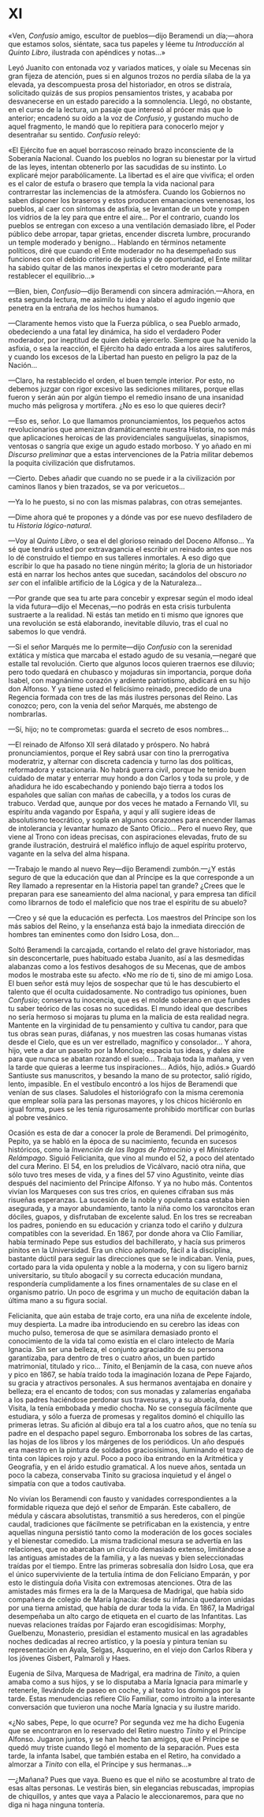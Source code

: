 # XI

«Ven, *Confusio* amigo, escultor de pueblos—dijo Beramendi un día;—ahora que
estamos solos, siéntate, saca tus papeles y léeme tu *Introducción* al *Quinto
Libro*, ilustrada con apéndices y notas...»

Leyó Juanito con entonada voz y variados matices, y oíale su Mecenas sin gran
fijeza de atención, pues si en algunos trozos no perdía sílaba de la ya
elevada, ya descompuesta prosa del historiador, en otros se distraía,
solicitado quizás de sus propios pensamientos tristes, y acababa por
desvanecerse en un estado parecido a la somnolencia. Llegó, no obstante, en el
curso de la lectura, un pasaje que interesó al prócer más que lo anterior;
encadenó su oído a la voz de *Confusio*, y gustando mucho de aquel fragmento,
le mandó que lo repitiera para conocerlo mejor y desentrañar su sentido.
*Confusio* releyó:

«El Ejército fue en aquel borrascoso reinado brazo inconsciente de la Soberanía
Nacional. Cuando los pueblos no logran su bienestar por la virtud de las leyes,
intentan obtenerlo por las sacudidas de su instinto. Lo explicaré mejor
parabólicamente. La libertad es el aire que vivifica; el orden es el calor de
estufa o brasero que templa la vida nacional para contrarrestar las
inclemencias de la atmósfera. Cuando los Gobiernos no saben disponer los
braseros y estos producen emanaciones venenosas, los pueblos, al caer con
síntomas de asfixia, se levantan de un bote y rompen los vidrios de la ley para
que entre el aire... Por el contrario, cuando los pueblos se entregan con
exceso a una ventilación demasiado libre, el Poder público debe arropar, tapar
grietas, encender discreta lumbre, procurando un temple moderado y benigno...
Hablando en términos netamente políticos, diré que cuando el Ente moderador no
ha desempeñado sus funciones con el debido criterio de justicia y de
oportunidad, el Ente militar ha sabido quitar de las manos inexpertas el cetro
moderante para restablecer el equilibrio...»

—Bien, bien, *Confusio*—dijo Beramendi con sincera admiración.—Ahora, en esta
segunda lectura, me asimilo tu idea y alabo el agudo ingenio que penetra en la
entraña de los hechos humanos.

—Claramente hemos visto que la Fuerza pública, o sea Pueblo armado, obedeciendo
a una fatal ley dinámica, ha sido el verdadero Poder moderador, por ineptitud
de quien debía ejercerlo. Siempre que ha venido la asfixia, o sea la reacción,
el Ejército ha dado entrada a los aires salutíferos, y cuando los excesos de la
Libertad han puesto en peligro la paz de la Nación...

—Claro, ha restablecido el orden, el buen temple interior. Por esto, no debemos
juzgar con rigor excesivo las sediciones militares, porque ellas fueron y serán
aún por algún tiempo el remedio insano de una insanidad mucho más peligrosa
y mortífera. ¿No es eso lo que quieres decir?

—Eso es, señor. Lo que llamamos pronunciamientos, los pequeños actos
revolucionarios que amenizan dramáticamente nuestra Historia, no son más que
aplicaciones heroicas de las providenciales sanguijuelas, sinapismos, ventosas
o sangría que exige un agudo estado morboso. Y yo añado en mi *Discurso
preliminar* que a estas intervenciones de la Patria militar debemos la poquita
civilización que disfrutamos.

—Cierto. Debes añadir que cuando no se puede ir a la civilización por caminos
llanos y bien trazados, se va por vericuetos...

—Ya lo he puesto, si no con las mismas palabras, con otras semejantes. 

—Dime ahora qué te propones y a dónde vas por ese nuevo desfiladero de tu
*Historia lógico-natural*.

—Voy al *Quinto Libro*, o sea el del glorioso reinado del Doceno Alfonso... Ya
sé que tendrá usted por extravagancia el escribir un reinado antes que nos lo
dé construido el tiempo en sus talleres inmortales. A eso digo que escribir lo
que ha pasado no tiene ningún mérito; la gloria de un historiador está en
narrar los hechos antes que sucedan, sacándolos del obscuro *no ser* con el
infalible artificio de la Lógica y de la Naturaleza...

—Por grande que sea tu arte para concebir y expresar según el modo ideal la
vida futura—dijo el Mecenas,—no podrás en esta crisis turbulenta sustraerte
a la realidad. Ni estás tan metido en ti mismo que ignores que una revolución
se está elaborando, inevitable diluvio, tras el cual no sabemos lo que vendrá.

—Si el señor Marqués me lo permite—dijo *Confusio* con la serenidad extática
y mística que marcaba el estado agudo de su vesania,—negaré que estalle tal
revolución. Cierto que algunos locos quieren traernos ese diluvio; pero todo
quedará en chubasco y mojaduras sin importancia, porque doña Isabel, con
magnánimo corazón y ardiente patriotismo, abdicará en su hijo don Alfonso. Y ya
tiene usted el felicísimo reinado, precedido de una Regencia formada con tres
de las más ilustres personas del Reino. Las conozco; pero, con la venia del
señor Marqués, me abstengo de nombrarlas.

—Sí, hijo; no te comprometas: guarda el secreto de esos nombres...

—El reinado de Alfonso XII será dilatado y próspero. No habrá pronunciamientos,
porque el Rey sabrá usar con tino la prerrogativa moderatriz, y alternar con
discreta cadencia y turno las dos políticas, reformadora y estacionaria. No
habrá guerra civil, porque he tenido buen cuidado de matar y enterrar muy hondo
a don Carlos y toda su prole, y de añadidura he ido escabechando y poniendo
bajo tierra a todos los españoles que salían con mañas de cabecilla, y a todos
los curas de trabuco. Verdad que, aunque por dos veces he matado a Fernando
VII, su espíritu anda vagando por España, y aquí y allí sugiere ideas de
absolutismo teocrático, y sopla en algunos corazones para encender llamas de
intolerancia y levantar humazo de Santo Oficio... Pero el nuevo Rey, que viene
al Trono con ideas precisas, con aspiraciones elevadas, fruto de su grande
ilustración, destruirá el maléfico influjo de aquel espíritu protervo, vagante
en la selva del alma hispana.

—Trabajo le mando al nuevo Rey—dijo Beramendi zumbón.—¿Y estás seguro de que la
educación que dan al Príncipe es la que corresponde a un Rey llamado
a representar en la Historia papel tan grande? ¿Crees que le preparan para ese
saneamiento del alma nacional, y para empresa tan difícil como librarnos de
todo el maleficio que nos trae el espíritu de su abuelo?

—Creo y sé que la educación es perfecta. Los maestros del Príncipe son los más
sabios del Reino, y la enseñanza está bajo la inmediata dirección de hombres
tan eminentes como don Isidro Losa, don... 

Soltó Beramendi la carcajada, cortando el relato del grave historiador, mas sin
desconcertarle, pues habituado estaba Juanito, así a las desmedidas alabanzas
como a los festivos desahogos de su Mecenas, que de ambos modos le mostraba
este su afecto. «No me río de ti, sino de mi amigo Losa. El buen señor está muy
lejos de sospechar que tú le has descubierto el talento que él oculta
cuidadosamente. No contradigo tus opiniones, buen *Confusio*; conserva tu
inocencia, que es el molde soberano en que fundes tu saber teórico de las cosas
no sucedidas. El mundo ideal que describes no sería hermoso si mojaras tu pluma
en la malicia de esta realidad negra. Mantente en la virginidad de tu
pensamiento y cultiva tu candor, para que tus obras sean puras, diáfanas, y nos
muestren las cosas humanas vistas desde el Cielo, que es un ver estrellado,
magnífico y consolador... Y ahora, hijo, vete a dar un paseíto por la Moncloa;
espacia tus ideas, y dales aire para que nunca se abatan rozando el suelo...
Trabaja toda la mañana, y ven la tarde que quieras a leerme tus
inspiraciones... Adiós, hijo, adiós.» Guardó Santiuste sus manuscritos,
y besando la mano de su protector, salió rígido, lento, impasible. En el
vestíbulo encontró a los hijos de Beramendi que venían de sus clases. Saludoles
el historiógrafo con la misma ceremonia que emplear solía para las personas
mayores, y los chicos hiciéronlo en igual forma, pues se les tenía
rigurosamente prohibido mortificar con burlas al pobre vesánico.

Ocasión es esta de dar a conocer la prole de Beramendi. Del primogénito,
Pepito, ya se habló en la época de su nacimiento, fecunda en sucesos
históricos, como la *Invención de las llagas de Patrocinio* y el *Ministerio
Relámpago*. Siguió Felicianita, que vino al mundo el 52, a poco del atentado
del cura Merino. El 54, en los preludios de Vicálvaro, nació otra niña, que
sólo tuvo tres meses de vida, y a fines del 57 vino Agustinito, veinte días
después del nacimiento del Príncipe Alfonso. Y ya no hubo más. Contentos vivían
los Marqueses con sus tres críos, en quienes cifraban sus más risueñas
esperanzas. La sucesión de la noble y opulenta casa estaba bien asegurada,
y a mayor abundamiento, tanto la niña como los varoncitos eran dóciles, guapos,
y disfrutaban de excelente salud. En los tres se recreaban los padres, poniendo
en su educación y crianza todo el cariño y dulzura compatibles con la
severidad. En 1867, por donde ahora va Clío Familiar, había terminado Pepe sus
estudios del bachillerato, y hacía sus primeros pinitos en la Universidad. Era
un chico aplomado, fácil a la disciplina, bastante dúctil para seguir las
direcciones que se le indicaban. Venía, pues, cortado para la vida opulenta
y noble a la moderna, y con su ligero barniz universitario, su título abogacil
y su correcta educación mundana, respondería cumplidamente a los fines
ornamentales de su clase en el organismo patrio. Un poco de esgrima y un mucho
de equitación daban la última mano a su figura social.

Felicianita, que aún estaba de traje corto, era una niña de excelente índole,
muy despierta. La madre iba introduciendo en su cerebro las ideas con mucho
pulso, temerosa de que se asimilara demasiado pronto el conocimiento de la vida
tal como existía en el claro intelecto de María Ignacia. Sin ser una belleza,
el conjunto agraciadito de su persona garantizaba, para dentro de tres o cuatro
años, un buen partido matrimonial, titulado y rico... *Tinito*, el Benjamín de
la casa, con nueve años y pico en 1867, se había traído toda la imaginación
lozana de Pepe Fajardo, su gracia y atractivos personales. A sus hermanos
aventajaba en donaire y belleza; era el encanto de todos; con sus monadas
y zalamerías engañaba a los padres haciéndose perdonar sus travesuras, y a su
abuela, doña Visita, la tenía embobada y medio chocha. No se conseguía
fácilmente que estudiara, y sólo a fuerza de promesas y regalitos dominó el
chiquillo las primeras letras. Su afición al dibujo era tal a los cuatro años,
que no tenía su padre en el despacho papel seguro. Emborronaba los sobres de
las cartas, las hojas de los libros y los márgenes de los periódicos. Un año
después era maestro en la pintura de soldados graciosísimos, iluminando el
trazo de tinta con lápices rojo y azul. Poco a poco iba entrando en la
Aritmética y Geografía, y en el árido estudio gramatical. A los nueve años,
sentada un poco la cabeza, conservaba Tinito su graciosa inquietud y el ángel
o simpatía con que a todos cautivaba.

No vivían los Beramendi con fausto y vanidades correspondientes a la formidable
riqueza que dejó el señor de Emparán. Este caballero, de médula y cáscara
absolutistas, transmitió a sus herederos, con el pingüe caudal, tradiciones que
fácilmente se petrificaban en la existencia, y entre aquellas ninguna persistió
tanto como la moderación de los goces sociales y el bienestar comedido. La
misma tradicional mesura se advertía en las relaciones, que no abarcaban un
círculo demasiado extenso, limitándose a las antiguas amistades de la familia,
y a las nuevas y bien seleccionadas traídas por el tiempo. Entre las primeras
sobresalía don Isidro Losa, que era el único superviviente de la tertulia
íntima de don Feliciano Emparán, y por esto le distinguía doña Visita con
extremosas atenciones. Otra de las amistades más firmes era la de la Marquesa
de Madrigal, que había sido compañera de colegio de María Ignacia: desde su
infancia quedaron unidas por una tierna amistad, que había de durar toda la
vida. En 1867, la Madrigal desempeñaba un alto cargo de etiqueta en el cuarto
de las Infantitas. Las nuevas relaciones traídas por Fajardo eran
escogidísimas: Morphy, Guelbenzu, Monasterio, presidían el estamento musical en
las agradables noches dedicadas al recreo artístico, y la poesía y pintura
tenían su representación en Ayala, Selgas, Asquerino, en el viejo don Carlos
Ribera y los jóvenes Gisbert, Palmaroli y Haes.

Eugenia de Silva, Marquesa de Madrigal, era madrina de *Tinito*, a quien amaba
como a sus hijos, y se lo disputaba a María Ignacia para mimarle y retenerle,
llevándole de paseo en coche, y al teatro los domingos por la tarde. Estas
menudencias refiere Clío Familiar, como introito a la interesante conversación
que tuvieron una noche María Ignacia y su ilustre marido.

«¿No sabes, Pepe, lo que ocurre? Por segunda vez me ha dicho Eugenia que se
encontraron en lo reservado del Retiro nuestro *Tinito* y el Príncipe Alfonso.
Jugaron juntos, y se han hecho tan amigos, que el Príncipe se quedó muy triste
cuando llegó el momento de la separación. Pues esta tarde, la infanta Isabel,
que también estaba en el Retiro, ha convidado a almorzar a *Tinito* con ella,
el Príncipe y sus hermanas...»

—¿Mañana? Pues que vaya. Bueno es que el niño se acostumbre al trato de esas
altas personas. Le vestirás bien, sin elegancias rebuscadas, impropias de
chiquillos, y antes que vaya a Palacio le aleccionaremos, para que no diga ni
haga ninguna tontería.
